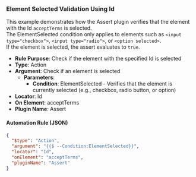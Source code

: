 ### Element Selected Validation Using Id

This example demonstrates how the Assert plugin verifies that the element with the Id `acceptTerms` is selected.  
The ElementSelected condition only applies to elements such as `<input type="checkbox">`, `<input type="radio">`, or `<option selected>`.  
If the element is selected, the assert evaluates to `true`.

- **Rule Purpose**: Check if the element with the specified Id is selected  
- **Type**: Action  
- **Argument**: Check if an element is selected  
  - **Parameters**:  
    - **Condition**: ElementSelected - Verifies that the element is currently selected (e.g., checkbox, radio button, or option)  
- **Locator**: Id  
- **On Element**: acceptTerms  
- **Plugin Name**: Assert  

#### Automation Rule (JSON)

```json
{
  "$type": "Action",
  "argument": "{{$ --Condition:ElementSelected}}",
  "locator": "Id",
  "onElement": "acceptTerms",
  "pluginName": "Assert"
}
```
